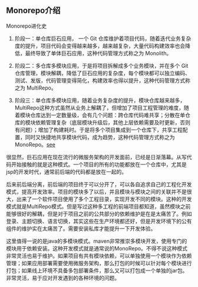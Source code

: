 ## Monorepo介绍

Monorepo进化史
1. 阶段一：单仓库巨石应用， 一个 Git 仓库维护着项目代码，随着迭代业务复杂度的提升，项目代码会变得越来越多，越来越复杂，大量代码构建效率也会降低，最终导致了单体巨石应用，这种代码管理方式称之为 Monolith。

1. 阶段二：多仓库多模块应用，于是将项目拆解成多个业务模块，并在多个 Git 仓库管理，模块解耦，降低了巨石应用的复杂度，每个模块都可以独立编码、测试、发版，代码管理变得简化，构建效率也得以提升，这种代码管理方式称之为 MultiRepo。

1. 阶段三：单仓库多模块应用，随着业务复杂度的提升，模块仓库越来越多，MultiRepo这种方式虽然从业务上解耦了，但增加了项目工程管理的难度，随着模块仓库达到一定数量级，会有几个问题：跨仓库代码难共享；分散在单仓库的模块依赖管理复杂（底层模块升级后，其他上层依赖需要及时更新，否则有问题）；增加了构建耗时。于是将多个项目集成到一个仓库下，共享工程配置，同时又快捷地共享模块代码，成为趋势，这种代码管理方式称之为 MonoRepo。[see](https://juejin.cn/post/7215886869199896637)


很显然，巨石应用在现在流行的微服务架构的开发面前，已经是日渐落幕。从写代码开始接触的就是这种模式。一个项目的所有的功能都放在一个仓库中，尤其是jsp的开发时代，通常前后端的代码都是放在一起的。

后来前后端分离，前后端的项目终于可以分开了，可以各自追求自己的工程化开发模式，提高开发效率。项目的模块多了以后，并且模块与模块之间的关联并不是很大，出来了一个软件项目使用了多个工程目录，实现开发不同的模块。这种的开发模式就是MultiRepo模式。但是写过这种多工程的前端项目都知道，虽然模块之前能够很好的解耦，但是对于项目之前的公共部分的依赖维护是在是太痛苦了。例如登录、主题切换、语言切换，其实这些在生产环境都还好，但是开发环境下的公有组件的维护实在太痛苦了。需要安装私库才能提升一下开发体验。

这里值得一说的是java的多模块模式。maven非常推崇多模块开发，使用专门的模块用于依赖安装。这种开发模式就是通常说的MonoRepo。不得不说这种模式非常灵活也易于维护。如果项目有共有模块依赖，可以单独使用一个模块作为依赖管理；如果应用部署需要使用微服务架构，那么打包的时候可以针对每个模块进行打包；如果线上环境不具备多包部署条件，那么又可以打包成一个单独的jar包。非常灵活，易于应对开发遇到的各种环境的问题。